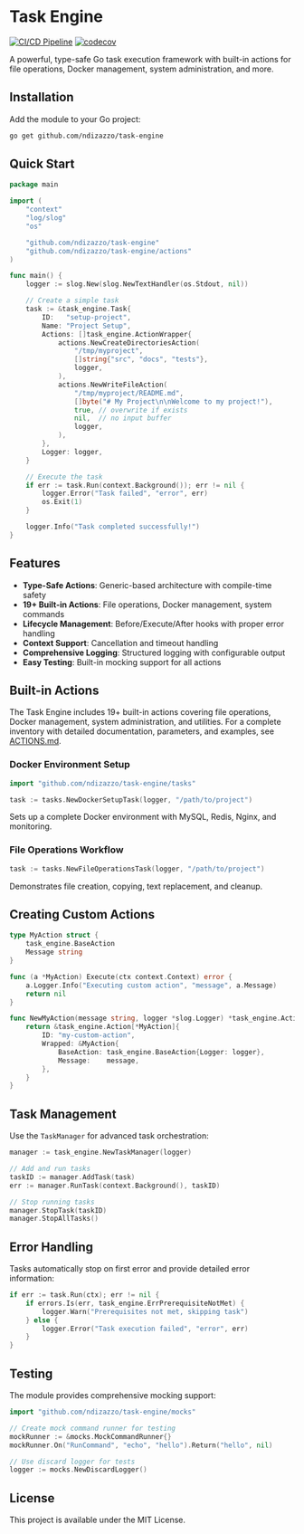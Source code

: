 # Task Engine

[![CI/CD Pipeline](https://github.com/ndizazzo/task-engine/actions/workflows/ci.yml/badge.svg)](https://github.com/ndizazzo/task-engine/actions/workflows/ci.yml)
[![codecov](https://codecov.io/gh/ndizazzo/task-engine/graph/badge.svg?token=O020V4C6TV)](https://codecov.io/gh/ndizazzo/task-engine)

A powerful, type-safe Go task execution framework with built-in actions for file operations, Docker management, system administration, and more.

## Installation

Add the module to your Go project:

```bash
go get github.com/ndizazzo/task-engine
```

## Quick Start

```go
package main

import (
    "context"
    "log/slog"
    "os"

    "github.com/ndizazzo/task-engine"
    "github.com/ndizazzo/task-engine/actions"
)

func main() {
    logger := slog.New(slog.NewTextHandler(os.Stdout, nil))

    // Create a simple task
    task := &task_engine.Task{
        ID:   "setup-project",
        Name: "Project Setup",
        Actions: []task_engine.ActionWrapper{
            actions.NewCreateDirectoriesAction(
                "/tmp/myproject",
                []string{"src", "docs", "tests"},
                logger,
            ),
            actions.NewWriteFileAction(
                "/tmp/myproject/README.md",
                []byte("# My Project\n\nWelcome to my project!"),
                true, // overwrite if exists
                nil,  // no input buffer
                logger,
            ),
        },
        Logger: logger,
    }

    // Execute the task
    if err := task.Run(context.Background()); err != nil {
        logger.Error("Task failed", "error", err)
        os.Exit(1)
    }

    logger.Info("Task completed successfully!")
}
```

## Features

- **Type-Safe Actions**: Generic-based architecture with compile-time safety
- **19+ Built-in Actions**: File operations, Docker management, system commands
- **Lifecycle Management**: Before/Execute/After hooks with proper error handling
- **Context Support**: Cancellation and timeout handling
- **Comprehensive Logging**: Structured logging with configurable output
- **Easy Testing**: Built-in mocking support for all actions

## Built-in Actions

The Task Engine includes 19+ built-in actions covering file operations, Docker management, system administration, and utilities. For a complete inventory with detailed documentation, parameters, and examples, see [ACTIONS.md](ACTIONS.md).

### Docker Environment Setup

```go
import "github.com/ndizazzo/task-engine/tasks"

task := tasks.NewDockerSetupTask(logger, "/path/to/project")
```

Sets up a complete Docker environment with MySQL, Redis, Nginx, and monitoring.

### File Operations Workflow

```go
task := tasks.NewFileOperationsTask(logger, "/path/to/project")
```

Demonstrates file creation, copying, text replacement, and cleanup.

## Creating Custom Actions

```go
type MyAction struct {
    task_engine.BaseAction
    Message string
}

func (a *MyAction) Execute(ctx context.Context) error {
    a.Logger.Info("Executing custom action", "message", a.Message)
    return nil
}

func NewMyAction(message string, logger *slog.Logger) *task_engine.Action[*MyAction] {
    return &task_engine.Action[*MyAction]{
        ID: "my-custom-action",
        Wrapped: &MyAction{
            BaseAction: task_engine.BaseAction{Logger: logger},
            Message:    message,
        },
    }
}
```

## Task Management

Use the `TaskManager` for advanced task orchestration:

```go
manager := task_engine.NewTaskManager(logger)

// Add and run tasks
taskID := manager.AddTask(task)
err := manager.RunTask(context.Background(), taskID)

// Stop running tasks
manager.StopTask(taskID)
manager.StopAllTasks()
```

## Error Handling

Tasks automatically stop on first error and provide detailed error information:

```go
if err := task.Run(ctx); err != nil {
    if errors.Is(err, task_engine.ErrPrerequisiteNotMet) {
        logger.Warn("Prerequisites not met, skipping task")
    } else {
        logger.Error("Task execution failed", "error", err)
    }
}
```

## Testing

The module provides comprehensive mocking support:

```go
import "github.com/ndizazzo/task-engine/mocks"

// Create mock command runner for testing
mockRunner := &mocks.MockCommandRunner{}
mockRunner.On("RunCommand", "echo", "hello").Return("hello", nil)

// Use discard logger for tests
logger := mocks.NewDiscardLogger()
```

## License

This project is available under the MIT License.
